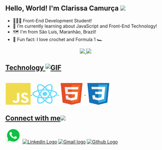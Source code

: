 


## Hello, World! I'm Clarissa Camurça <img src="https://github.com/TheDudeThatCode/TheDudeThatCode/blob/master/Assets/Hi.gif" width="25px"> 

- 👩🏻‍💻 Front-End Development Student!
- 🌱 I’m currently learning about JavaScript and Front-End Technology!
- 🗺️ I'm from São Luís, Maranhão, Brazil!
- 🧶 Fun fact: I love crochet and Formula 1 🏎️

<div align="center">
  <a href="https://github.com/claricamurca">
  <img width="50%" src="https://github-readme-stats.vercel.app/api?username=claricamurca&show_icons=true&theme=radical&include_all_commits=true&count_private=true"/>
  <img widtht="50%" height="212px" src="https://github-readme-stats.vercel.app/api/top-langs/?username=claricamurca&layout=compact&langs_count=7&theme=radical"/>

</div>

## Technology <img alt="GIF" src="https://cdn.discordapp.com/attachments/1034122331527860238/1034136653838692403/giphy_1.gif" width="36px">
<div style="display: inline_block"><br>
  <img align="center" alt="Clari-Js" height="70" width="80" src="https://raw.githubusercontent.com/devicons/devicon/master/icons/javascript/javascript-plain.svg">
  <img align="center" alt="Clari-React" height="70" width="80" src="https://raw.githubusercontent.com/devicons/devicon/master/icons/react/react-original.svg">
  <img align="center" alt="Clari-HTML" height="70" width="80" src="https://raw.githubusercontent.com/devicons/devicon/master/icons/html5/html5-original.svg">
  <img align="center" alt="Clari-CSS" height="70" width="80" src="https://raw.githubusercontent.com/devicons/devicon/master/icons/css3/css3-original.svg">
</div>

## Connect with me<img src="https://github.com/TheDudeThatCode/TheDudeThatCode/blob/master/Assets/Handshake.gif" height="27px">

[<img src="https://raw.githubusercontent.com/appicons/Whatsapp/master/icons/whatsapp_194x194.png" alt="Whatsapp Logo" width="50">](https://api.whatsapp.com/send?phone=5599991812607&text=Olá%2C%20Clarissa%20Camurça.%20Tudo%20bem%3F)
[<img src="https://github.com/TheDudeThatCode/TheDudeThatCode/blob/master/Assets/Linkedin.svg" alt="Linkedin Logo" width="50">](https://www.linkedin.com/in/clarissa-camur%C3%A7a-886b46251/)
[<img src="https://github.com/TheDudeThatCode/TheDudeThatCode/blob/master/Assets/Gmail.svg" alt="Gmail logo" height="50">](mailto:clarissadascamurca@gmail.com)
[<img src="https://cdn.discordapp.com/attachments/1034122331527860238/1034124317291724930/GitHub-Mark-Light-64px.png" alt="Github Logo" height="50">](https://github.com/claricamurca)
